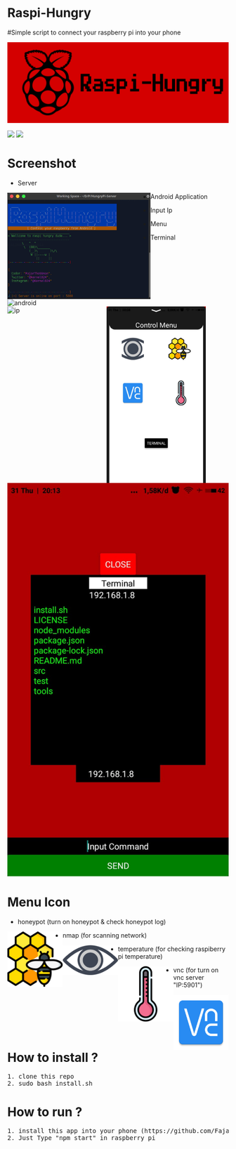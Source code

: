 # Raspi-Hungry
 #Simple script to connect your raspberry pi into your phone

![](https://raw.githubusercontent.com/FajarTheGGman/Raspi-Hungry/master/.screenshot/banner3.png)

![](https://img.shields.io/badge/Raspi-Hungry-red?style=for-the-badge&logo=appveyor) ![](https://img.shields.io/badge/Version-1.0.0-lime?style=for-the-badge&logo=appveyor)

# Screenshot

- Server

<img align="left" alt="banner" width="326px" src="https://raw.githubusercontent.com/FajarTheGGman/Raspi-Hungry/master/.screenshot/banner.png"/>


- Android Application

<img align="left" alt="android" width="326px" src="https://raw.githubusercontent.com/FajarTheGGman/Raspi-Hungry/master/.screenshot/banner2.png"/>


- Input Ip

<img align="left" alt="ip" width="226px" src="https://raw.githubusercontent.com/FajarTheGGman/Raspi-Hungry/master/.screenshot/menu/ip.jpeg"/>


- Menu

<img align="left" alt="menu" width="226px" src="https://raw.githubusercontent.com/FajarTheGGman/Raspi-Hungry/master/.screenshot/menu.jpeg"/>


- Terminal

![](https://raw.githubusercontent.com/FajarTheGGman/Raspi-Hungry/master/.screenshot/terminal.jpeg)

# Menu Icon

- honeypot (turn on honeypot & check honeypot log)

<img align="left" alt="honeypot" width="126px" src="https://raw.githubusercontent.com/FajarTheGGman/Raspi-Hungry/master/.screenshot/menu/honeypot.png"/>

- nmap (for scanning network)

<img align="left" alt="nmap" width="126px" src="https://raw.githubusercontent.com/FajarTheGGman/Raspi-Hungry/master/.screenshot/menu/nmap.png"/>


- temperature (for checking raspiberry pi temperature)

<img align="left" alt="temp" width="126px" src="https://raw.githubusercontent.com/FajarTheGGman/Raspi-Hungry/master/.screenshot/menu/temperature.png"/>


- vnc (for turn on vnc server "IP:5901")

<img align="left" alt="vnc" width="126px" src="https://raw.githubusercontent.com/FajarTheGGman/Raspi-Hungry/master/.screenshot/menu/vnc.png"/>


# How to install ? 

<pre>
1. clone this repo
2. sudo bash install.sh
</pre>

# How to run ?

<pre>
1. install this app into your phone (https://github.com/FajarTheGGman/Raspi-Hungry/raw/master/Raspi-Hungry.apk)
2. Just Type "npm start" in raspberry pi 
</pre>

